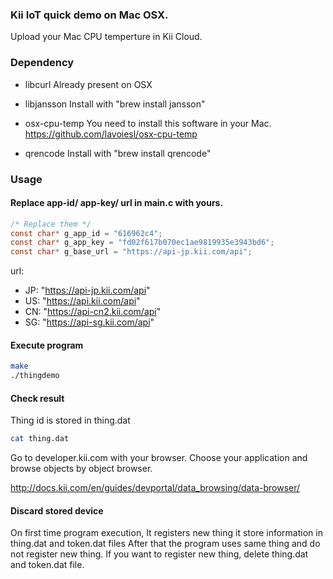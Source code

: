 ### Kii IoT quick demo on Mac OSX.
Upload your Mac CPU temperture in Kii Cloud.

### Dependency 
 - libcurl
 Already present on OSX

 - libjansson
 Install with "brew install jansson"

 - osx-cpu-temp
 You need to install this software in your Mac.
 https://github.com/lavoiesl/osx-cpu-temp

 - qrencode
 Install with "brew install qrencode"
 
### Usage
#### Replace app-id/ app-key/ url in main.c with yours.

```c
/* Replace them */
const char* g_app_id = "616962c4";
const char* g_app_key = "fd02f617b070ec1ae9819935e3943bd6";
const char* g_base_url = "https://api-jp.kii.com/api";
```
url:
 - JP: "https://api-jp.kii.com/api"
 - US: "https://api.kii.com/api"
 - CN: "https://api-cn2.kii.com/api"
 - SG: "https://api-sg.kii.com/api"

#### Execute program

```sh
make
./thingdemo
```
#### Check result
Thing id is stored in thing.dat
```sh
cat thing.dat 
```
Go to developer.kii.com with your browser.
Choose your application and browse objects by object browser.

http://docs.kii.com/en/guides/devportal/data_browsing/data-browser/

#### Discard stored device
On first time program execution,
It registers new thing it store information in thing.dat and token.dat files
After that the program uses same thing and do not register new thing.
If you want to register new thing, delete thing.dat and token.dat file.

